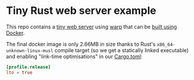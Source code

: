 # Tiny Rust web server example

This repo contains a [tiny web server](src/main.rs) using [warp](https://github.com/seanmonstar/warp) that can be [built using Docker](Dockerfile).

The final docker image is only 2.66MB in size thanks to Rust's `x86_64-unknown-linux-musl` compile target (so we get a statically linked executable) and enabling "link-time optimisations" in our [Cargo.toml](Cargo.toml):

```toml
[profile.release]
lto = true
```
